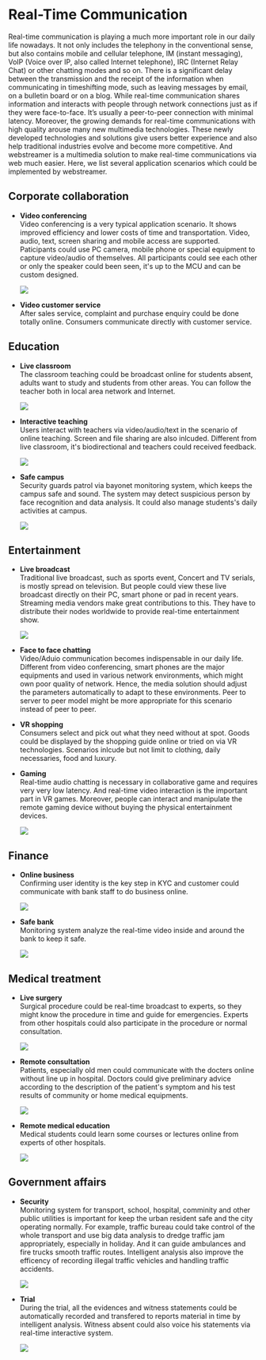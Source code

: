 # Real-Time Communication
Real-time communication is playing a much more important role in our daily life nowadays. It not only includes the telephony in the conventional sense, but also contains mobile and cellular telephone, IM (instant messaging), VoIP (Voice over IP, also called Internet telephone), IRC (Internet Relay Chat) or other chatting modes and so on. There is a significant delay between the transmission and the receipt of the information when communicating in timeshifting mode, such as leaving messages by email, on a bulletin board or on a blog. While real-time communication shares information and interacts with people through network connections just as if they were face-to-face. It’s usually a peer-to-peer connection with minimal latency. Moreover, the growing demands for real-time communications with high quality arouse many new multimedia technologies. These newly developed technologies and solutions give users better experience and also help traditional industries evolve and become more competitive. And webstreamer is a multimedia solution to make real-time communications via web much easier. Here, we list several application scenarios which could be implemented by webstreamer.  

## Corporate collaboration

*   **Video conferencing**  
    Video conferencing is a very typical application scenario. It shows improved efficiency and lower costs of time and transportation. Video, audio, text, screen sharing and mobile access are supported. Paticipants could use PC camera, mobile phone or special equipment to capture video/audio of themselves. All participants could see each other or only the speaker could been seen, it's up to the MCU and can be custom designed.

    ![](./draw.io/002-real-time-application1.png)

*   **Video customer service**  
    After sales service, complaint and purchase enquiry could be done totally online. Consumers communicate directly with customer service.

## Education

*   **Live classroom**  
    The classroom teaching could be broadcast online for students absent, adults want to study and students from other areas. You can follow the teacher both in local area network and Internet.

    ![](./draw.io/002-real-time-application2.1.png)

*   **Interactive teaching**  
    Users interact with teachers via video/audio/text in the scenario of online teaching. Screen and file sharing are also inlcuded. Different from live classroom, it's biodirectional and teachers could received feedback.

    ![](./draw.io/002-real-time-application2.2.png)

*   **Safe campus**  
    Security guards patrol via bayonet monitoring system, which keeps the campus safe and sound. The system may detect suspicious person by face recognition and data analysis. It could also manage students's daily activities at campus.

    ![](./draw.io/002-real-time-application2.3.png)
## Entertainment

*   **Live broadcast**     
    Traditional live broadcast, such as sports event, Concert and TV serials, is mostly spread on television. But people could view these live broadcast directly on their PC, smart phone or pad in recent years. Streaming media vendors make great contributions to this. They have to distribute their nodes worldwide to provide real-time entertainment show.

    ![](./draw.io/002-real-time-application3.1.png)

*   **Face to face chatting**  
    Video/Aduio communication becomes indispensable in our daily life. Different from video conferencing, smart phones are the major equipments and used in various network environments, which might own poor quality of network. Hence, the media solution should adjust the parameters automatically to adapt to these environments. Peer to server to peer model might be more appropriate for this scenario instead of peer to peer.
*   **VR shopping**  
    Consumers select and pick out what they need without at spot. Goods could be displayed by the shopping guide online or tried on via VR technologies. Scenarios inlcude but not limit to clothing, daily necessaries, food and luxury. 
*   **Gaming**  
    Real-time audio chatting is necessary in collaborative game and requires very very low latency. And real-time video interaction is the important part in VR games. Moreover, people can interact and manipulate the remote gaming device without buying the physical entertainment devices.

    ![](./draw.io/002-real-time-application3.2.png)

## Finance

*   **Online business**  
    Confirming user identity is the key step in KYC and customer could communicate with bank staff to do business online.

    ![](./draw.io/002-real-time-application4.1.png)

*   **Safe bank**  
    Monitoring system analyze the real-time video inside and around the bank to keep it safe. 

    ![](./draw.io/002-real-time-application4.2.png)

## Medical treatment
*   **Live surgery**   
    Surgical procedure could be real-time broadcast to experts, so they might know the procedure in time and guide for emergencies. Experts from other hospitals could also participate in the procedure or normal consultation.

    ![](./draw.io/002-real-time-application5.1.png)

*   **Remote consultation**  
    Patients, especially old men could communicate with the docters online without line up in hospital. Doctors could give preliminary advice according to the description of the patient's symptom and his test results of community or home medical equipments.  

    ![](./draw.io/002-real-time-application5.2.png)

*   **Remote medical education**  
    Medical students could learn some courses or lectures online from experts of other hospitals.  

    ![](./draw.io/002-real-time-application5.3.png)

## Government affairs
*   **Security**  
    Monitoring system for transport, school, hospital, comminity and other public utilities is important for keep the urban resident safe and the city operating normally. For example, traffic bureau could take control of the whole transport and use big data analysis to dredge traffic jam appropriately, especially in holiday. And it can guide ambulances and fire trucks smooth traffic routes. Intelligent analysis also improve the efficency of recording illegal traffic vehicles and handling traffic accidents.

    ![](./draw.io/002-real-time-application6.1.png)

*   **Trial**  
    During the trial, all the evidences and witness statements could be automatically recorded and transfered to reports material in time by intelligent analysis. Witness absent could also voice his statements via real-time interactive system.

    ![](./draw.io/002-real-time-application6.2.png)
